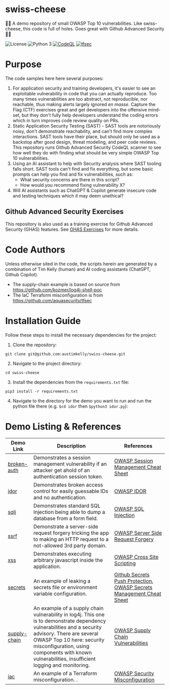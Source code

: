 # swiss-cheese
🧀🧀 A demo repository of small OWASP Top 10 vulnerabilities. Like swiss-cheese, this code is full of holes. Goes great with Github Advanced Security 🧀🧀

![License](https://img.shields.io/github/license/austimkelly/swiss-cheese.svg) 
![Python 3](https://img.shields.io/badge/python-3-blue.svg)
[![CodeQL](https://github.com/austimkelly/swiss-cheese/actions/workflows/codeql.yml/badge.svg)](https://github.com/austimkelly/swiss-cheese/actions/workflows/codeql.yml)
[![tfsec](https://github.com/austimkelly/swiss-cheese/actions/workflows/tfsec.yml/badge.svg)](https://github.com/austimkelly/swiss-cheese/actions/workflows/tfsec.yml)

# Purpose

The code samples here here several purposes:

1. For application security and training developers, it's easier to see an exploitable vulnerability in code that you can actually reproduce. Too many times vulnerabilities are too abstract, not reproducible, nor reachable, thus making alerts largely ignored _en masse_. Capture the Flag (CTF) exercises great and get developers into the offensive mind-set, but they don't fully help developers understand the coding errors which in turn improves code review quality on PRs.
2. Static Application Security Testing (SAST) - SAST tools are notoriously noisy, don't demonstrate reachability, and can't find more complex interactions. SAST tools have their place, but should only be used as a backstop after good design, threat modeling, and peer code reviews. This repository runs Github Advanced Security CodeQL scanner to see how well they do with finding what should be very simple OWASP Top 10 vulnerabilities.
3. Using an AI assistant to help with Security analysis where SAST tooling falls short. SAST tools can't find and fix everything, but some basic prompts can help you find and fix vulnerabilities, such as:
    * What security concerns are there in this script?
    * How would you recommend fixing vulnerability X?
4. Will AI assistants such as ChatGPT & Copilot generate insecure code and testing techniques which it may deem unethical?

## Github Advanced Security Exercises

This repository is also used as a training exercise for Github Advanced Security (GHAS) features. See [GHAS Exercises](./doc/ghas-exercises.md) for more details.

# Code Authors

Unless otherwise sited in the code, the scripts herein are generated by a combination of Tim Kelly (human) and AI coding assistants (ChatGPT, Github Copilot).  

* The supply-chain example is based on source from https://github.com/kozmer/log4j-shell-poc
* The IaC Terraform misconfiguration is from https://github.com/aquasecurity/tfsec

# Installation Guide

Follow these steps to install the necessary dependencies for the project:

1. Clone the repository:

`git clone git@github.com:austimkelly/swiss-cheese.git`

2. Navigate to the project directory:

`cd swiss-cheese`

3. Install the dependencies from the `requirements.txt` file:

`pip3 install -r requirements.txt`

4. Navigate to the directory for the demo you want to run and run the python file there (e.g. `$cd idor` then `$python3 idor.py`): 

# Demo Listing & References

| **Demo Link** | **Description** | **References** |
| --- | --- | --- |
| [broken-auth](./broken-auth/) | Demonstrates a session management vulnerability if an attacker get ahold of an authentication session token. | [OWASP Session Management Cheat Sheet](https://cheatsheetseries.owasp.org/cheatsheets/Session_Management_Cheat_Sheet.html) |
| [idor](./idor/) | Demonstrates broken access control for easily guessable IDs and no authentication. | [OWASP IDOR](https://owasp.org/www-chapter-ghana/assets/slides/IDOR.pdf) |
| [sqli](./sqli/) | Demonstrates standard SQL Injection being able to dump a database from a form field. | [OWASP SQL Injection](https://owasp.org/www-community/attacks/SQL_Injection) |
| [ssrf](./ssrf/) | Demonstrate a server-side request forgery tricking the app to making an HTTP request to a not-allowed 3rd party domain. | [OWASP Server Side Request Forgery](https://owasp.org/www-community/attacks/Server_Side_Request_Forgery) |
| [xss](./xss/) | Demonstrates executing arbitrary javascript inside the application. | [OWASP Cross Site Scripting](https://owasp.org/www-community/attacks/xss/) |
| [secrets](./secrets/) | An example of leaking a secrets file or environment variable configuration. | [Github Secrets Push Protection](https://docs.github.com/en/enterprise-cloud@latest/code-security/secret-scanning/push-protection-for-repositories-and-organizations), [OWASP Secrets Management Cheat Sheet](https://cheatsheetseries.owasp.org/cheatsheets/Secrets_Management_Cheat_Sheet.html) |
| [supply-chain](./supply-chain/) | An example of a supply chain vulnerability in log4j. This one is to demonstrate dependency vulnerabilities and a security advisory. There are several OWASP Top 10 here: security misconfiguration, using components with known vulnerabilities, insufficient logging and monitoring. | [OWASP Supply Chain Vulnerabilities](https://owasp.org/www-project-kubernetes-top-ten/2022/en/src/K02-supply-chain-vulnerabilities) |
| [iac](./iac-misconfiguration/) | An example of a Terraform misconfiguration. . | [OWASP Security Misconfiguration](https://owasp.org/Top10/A05_2021-Security_Misconfiguration/) |